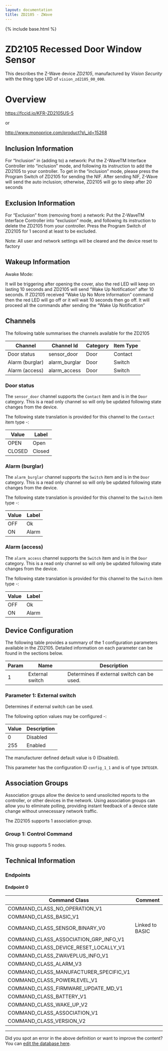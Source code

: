 ```yaml
---
layout: documentation
title: ZD2105 - ZWave
---
```


{% include base.html %}

# ZD2105 Recessed Door Window Sensor
This describes the Z-Wave device *ZD2105*, manufactured by *Vision Security* with the thing type UID of ```vision_zd2105_00_000```.

# Overview

https://fccid.io/KFR-ZD2105US-5

or

http://www.monoprice.com/product?p\_id=15268

## Inclusion Information

For “Inclusion” in (adding to) a network: Put the Z-WaveTM Interface Controller into “inclusion” mode, and following its instruction to add the ZD2105 to your controller. To get in the “inclusion” mode, please press the Program Switch of ZD2105 for sending the NIF. After sending NIF, Z-Wave will send the auto inclusion; otherwise, ZD2105 will go to sleep after 20 seconds

## Exclusion Information

For “Exclusion” from (removing from) a network: Put the Z-WaveTM Interface Controller into “exclusion” mode, and following its instruction to delete the ZD2105 from your controller. Press the Program Switch of ZD2105 for 1 second at least to be excluded.

Note: All user and network settings will be cleared and the device reset to factory

## Wakeup Information

Awake Mode:

It will be triggering after opening the cover, also the red LED will keep on lasting 10 seconds and ZD2105 will send “Wake Up Notification” after 10 seconds. If ZD2105 received “Wake Up No More Information” command then the red LED will go off or it will wait 10 seconds then go off. It will proceed all the commands after sending the “Wake Up Notification”

## Channels

The following table summarises the channels available for the ZD2105

| Channel | Channel Id | Category | Item Type |
|---------|------------|----------|-----------|
| Door status | sensor_door | Door | Contact | 
| Alarm (burglar) | alarm_burglar | Door | Switch | 
| Alarm (access) | alarm_access | Door | Switch | 

### Door status

The ```sensor_door``` channel supports the ```Contact``` item and is in the ```Door``` category. This is a read only channel so will only be updated following state changes from the device.

The following state translation is provided for this channel to the ```Contact``` item type -:

| Value | Label     |
|-------|-----------|
| OPEN | Open |
| CLOSED | Closed |

### Alarm (burglar)

The ```alarm_burglar``` channel supports the ```Switch``` item and is in the ```Door``` category. This is a read only channel so will only be updated following state changes from the device.

The following state translation is provided for this channel to the ```Switch``` item type -:

| Value | Label     |
|-------|-----------|
| OFF | Ok |
| ON | Alarm |

### Alarm (access)

The ```alarm_access``` channel supports the ```Switch``` item and is in the ```Door``` category. This is a read only channel so will only be updated following state changes from the device.

The following state translation is provided for this channel to the ```Switch``` item type -:

| Value | Label     |
|-------|-----------|
| OFF | Ok |
| ON | Alarm |



## Device Configuration

The following table provides a summary of the 1 configuration parameters available in the ZD2105.
Detailed information on each parameter can be found in the sections below.

| Param | Name  | Description |
|-------|-------|-------------|
| 1 | External switch | Determines if external switch can be used. |

### Parameter 1: External switch

Determines if external switch can be used.

The following option values may be configured -:

| Value  | Description |
|--------|-------------|
| 0 | Disabled |
| 255 | Enabled |

The manufacturer defined default value is 0 (Disabled).

This parameter has the configuration ID ```config_1_1``` and is of type ```INTEGER```.


## Association Groups

Association groups allow the device to send unsolicited reports to the controller, or other devices in the network. Using association groups can allow you to eliminate polling, providing instant feedback of a device state change without unnecessary network traffic.

The ZD2105 supports 1 association group.

### Group 1: Control Command


This group supports 5 nodes.

## Technical Information

### Endpoints

#### Endpoint 0

| Command Class | Comment |
|---------------|---------|
| COMMAND_CLASS_NO_OPERATION_V1| |
| COMMAND_CLASS_BASIC_V1| |
| COMMAND_CLASS_SENSOR_BINARY_V0| Linked to BASIC|
| COMMAND_CLASS_ASSOCIATION_GRP_INFO_V1| |
| COMMAND_CLASS_DEVICE_RESET_LOCALLY_V1| |
| COMMAND_CLASS_ZWAVEPLUS_INFO_V1| |
| COMMAND_CLASS_ALARM_V3| |
| COMMAND_CLASS_MANUFACTURER_SPECIFIC_V1| |
| COMMAND_CLASS_POWERLEVEL_V1| |
| COMMAND_CLASS_FIRMWARE_UPDATE_MD_V1| |
| COMMAND_CLASS_BATTERY_V1| |
| COMMAND_CLASS_WAKE_UP_V2| |
| COMMAND_CLASS_ASSOCIATION_V1| |
| COMMAND_CLASS_VERSION_V2| |

---

Did you spot an error in the above definition or want to improve the content?
You can [edit the database here](http://www.cd-jackson.com/index.php/zwave/zwave-device-database/zwave-device-list/devicesummary/420).
